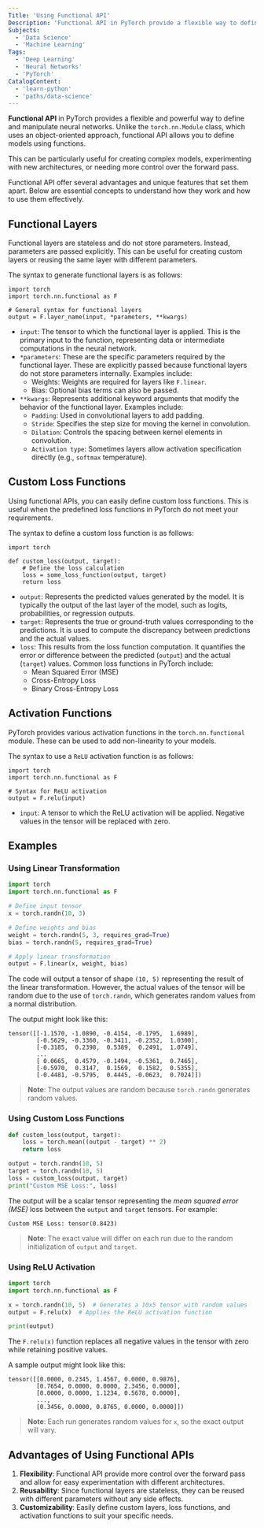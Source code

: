 ```yaml
---
Title: 'Using Functional API'
Description: 'Functional API in PyTorch provide a flexible way to define and manipulate neural networks using functions rather than object-oriented classes.'
Subjects:
  - 'Data Science'
  - 'Machine Learning'
Tags:
  - 'Deep Learning'
  - 'Neural Networks'
  - 'PyTorch'
CatalogContent:
  - 'learn-python'
  - 'paths/data-science'
---
```


**Functional API** in PyTorch provides a flexible and powerful way to define and manipulate neural networks. Unlike the `torch.nn.Module` class, which uses an object-oriented approach, functional API allows you to define models using functions.

This can be particularly useful for creating complex models, experimenting with new architectures, or needing more control over the forward pass.

Functional API offer several advantages and unique features that set them apart. Below are essential concepts to understand how they work and how to use them effectively.

## Functional Layers

Functional layers are stateless and do not store parameters. Instead, parameters are passed explicitly. This can be useful for creating custom layers or reusing the same layer with different parameters.

The syntax to generate functional layers is as follows:

```pseudo
import torch
import torch.nn.functional as F

# General syntax for functional layers
output = F.layer_name(input, *parameters, **kwargs)
```

- `input`: The tensor to which the functional layer is applied. This is the primary input to the function, representing data or intermediate computations in the neural network.
- `*parameters`: These are the specific parameters required by the functional layer. These are explicitly passed because functional layers do not store parameters internally. Examples include:
  - Weights: Weights are required for layers like `F.linear`.
  - Bias: Optional bias terms can also be passed.
- `**kwargs`: Represents additional keyword arguments that modify the behavior of the functional layer. Examples include:
  - `Padding`: Used in convolutional layers to add padding.
  - `Stride`: Specifies the step size for moving the kernel in convolution.
  - `Dilation`: Controls the spacing between kernel elements in convolution.
  - `Activation type`: Sometimes layers allow activation specification directly (e.g., `softmax` temperature).

## Custom Loss Functions

Using functional APIs, you can easily define custom loss functions. This is useful when the predefined loss functions in PyTorch do not meet your requirements.

The syntax to define a custom loss function is as follows:

```pseudo
import torch

def custom_loss(output, target):
    # Define the loss calculation
    loss = some_loss_function(output, target)
    return loss
```

- `output`: Represents the predicted values generated by the model. It is typically the output of the last layer of the model, such as logits, probabilities, or regression outputs.
- `target`: Represents the true or ground-truth values corresponding to the predictions. It is used to compute the discrepancy between predictions and the actual values.
- `loss`: This results from the loss function computation. It quantifies the error or difference between the predicted (`output`) and the actual (`target`) values. Common loss functions in PyTorch include:
  - Mean Squared Error (MSE)
  - Cross-Entropy Loss
  - Binary Cross-Entropy Loss

## Activation Functions

PyTorch provides various activation functions in the `torch.nn.functional` module. These can be used to add non-linearity to your models.

The syntax to use a `ReLU` activation function is as follows:

```pseudo
import torch
import torch.nn.functional as F

# Syntax for ReLU activation
output = F.relu(input)
```

- `input`: A tensor to which the ReLU activation will be applied. Negative values in the tensor will be replaced with zero.

## Examples

### Using Linear Transformation

```python
import torch
import torch.nn.functional as F

# Define input tensor
x = torch.randn(10, 3)

# Define weights and bias
weight = torch.randn(5, 3, requires_grad=True)
bias = torch.randn(5, requires_grad=True)

# Apply linear transformation
output = F.linear(x, weight, bias)
```

The code will output a tensor of shape `(10, 5)` representing the result of the linear transformation. However, the actual values of the tensor will be random due to the use of `torch.randn`, which generates random values from a normal distribution.

The output might look like this:

```shell
tensor([[-1.1570, -1.0890, -0.4154, -0.1795,  1.6989],
        [-0.5629, -0.3360, -0.3411, -0.2352,  1.0300],
        [-0.3185,  0.2398,  0.5389,  0.2491,  1.0749],
        ...
        [ 0.0665,  0.4579, -0.1494, -0.5361,  0.7465],
        [-0.5970,  0.3147,  0.1569,  0.1582,  0.5355],
        [-0.4481, -0.5795,  0.4445, -0.0623,  0.7024]])
```

> **Note**: The output values are random because `torch.randn` generates random values.

### Using Custom Loss Functions

```py
def custom_loss(output, target):
    loss = torch.mean((output - target) ** 2)
    return loss

output = torch.randn(10, 5)
target = torch.randn(10, 5)
loss = custom_loss(output, target)
print("Custom MSE Loss:", loss)
```

The output will be a scalar tensor representing the _mean squared error (MSE)_ loss between the `output` and `target` tensors. For example:

```shell
Custom MSE Loss: tensor(0.8423)
```

> **Note**: The exact value will differ on each run due to the random initialization of `output` and `target`.

### Using ReLU Activation

```py
import torch
import torch.nn.functional as F

x = torch.randn(10, 5)  # Generates a 10x5 tensor with random values
output = F.relu(x)  # Applies the ReLU activation function

print(output)
```

The `F.relu(x)` function replaces all negative values in the tensor with zero while retaining positive values.

A sample output might look like this:

```shell
tensor([[0.0000, 0.2345, 1.4567, 0.0000, 0.9876],
        [0.7654, 0.0000, 0.0000, 2.3456, 0.0000],
        [0.0000, 0.0000, 1.1234, 0.5678, 0.0000],
        ...,
        [0.3456, 0.0000, 0.8765, 0.0000, 0.0000]])
```

> **Note**: Each run generates random values for `x`, so the exact output will vary.

## Advantages of Using Functional APIs

1. **Flexibility**: Functional API provide more control over the forward pass and allow for easy experimentation with different architectures.
2. **Reusability**: Since functional layers are stateless, they can be reused with different parameters without any side effects.
3. **Customizability**: Easily define custom layers, loss functions, and activation functions to suit your specific needs.
